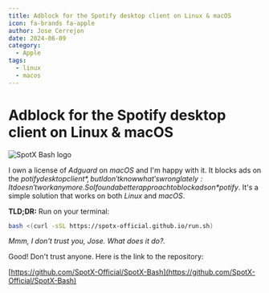 ```yaml
---
title: Adblock for the Spotify desktop client on Linux & macOS
icon: fa-brands fa-apple
author: Jose Cerrejon
date: 2024-06-09
category:
  - Apple
tags:
  - linux
  - macos
---
```

# Adblock for the Spotify desktop client on Linux & macOS

![SpotX Bash logo](/images/2024/06/spotx-bash.png "SpotX Bash script to block ads on Sp0tify")

I own a license of *Adguard* on *macOS* and I'm happy with it. It blocks ads on the *$potify desktop client*, but I don't know what's wrong lately: It doesn't work anymore. So I found a better approach to block ads on *$potify*. It's a simple solution that works on both *Linux* and *macOS*.

**TLD;DR:** Run on your terminal:

```bash
bash <(curl -sSL https://spotx-official.github.io/run.sh)
```

_Mmm, I don't trust you, Jose. What does it do?._

Good! Don't trust anyone. Here is the link to the repository:

[https://github.com/SpotX-Official/SpotX-Bash](https://github.com/SpotX-Official/SpotX-Bash)